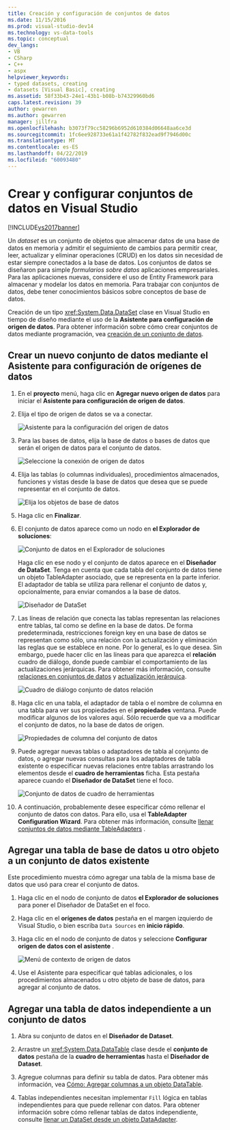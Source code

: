 ```yaml
---
title: Creación y configuración de conjuntos de datos
ms.date: 11/15/2016
ms.prod: visual-studio-dev14
ms.technology: vs-data-tools
ms.topic: conceptual
dev_langs:
- VB
- CSharp
- C++
- aspx
helpviewer_keywords:
- typed datasets, creating
- datasets [Visual Basic], creating
ms.assetid: 58f33b43-24e1-43b1-b08b-b74329960bd6
caps.latest.revision: 39
author: gewarren
ms.author: gewarren
manager: jillfra
ms.openlocfilehash: b3073f79cc58296b6952d610384d06648aa6ce3d
ms.sourcegitcommit: 1fc6ee928733e61a1f42782f832ead9f7946d00c
ms.translationtype: MT
ms.contentlocale: es-ES
ms.lasthandoff: 04/22/2019
ms.locfileid: "60093480"
---
```

# <a name="create-and-configure-datasets-in-visual-studio"></a>Crear y configurar conjuntos de datos en Visual Studio
[!INCLUDE[vs2017banner](../includes/vs2017banner.md)]

Un *dataset* es un conjunto de objetos que almacenar datos de una base de datos en memoria y admitir el seguimiento de cambios para permitir crear, leer, actualizar y eliminar operaciones (CRUD) en los datos sin necesidad de estar siempre conectados a la base de datos. Los conjuntos de datos se diseñaron para simple *formularios sobre datos* aplicaciones empresariales. Para las aplicaciones nuevas, considere el uso de Entity Framework para almacenar y modelar los datos en memoria. Para trabajar con conjuntos de datos, debe tener conocimientos básicos sobre conceptos de base de datos.

 Creación de un tipo <xref:System.Data.DataSet> clase en Visual Studio en tiempo de diseño mediante el uso de la **Asistente para configuración de origen de datos**. Para obtener información sobre cómo crear conjuntos de datos mediante programación, vea [creación de un conjunto de datos](http://msdn.microsoft.com/library/57629d8f-393e-4677-8b83-29ffde27f5fc).

## <a name="create-a-new-dataset-by-using-the-data-source-configuration-wizard"></a>Crear un nuevo conjunto de datos mediante el Asistente para configuración de orígenes de datos

1. En el **proyecto** menú, haga clic en **Agregar nuevo origen de datos** para iniciar el **Asistente para configuración de origen de datos**.

2. Elija el tipo de origen de datos se va a conectar.

     ![Asistente para la configuración del origen de datos](../data-tools/media/data-source-configuration-wizard.png "Asistente para la configuración del origen de datos")

3. Para las bases de datos, elija la base de datos o bases de datos que serán el origen de datos para el conjunto de datos.

     ![Seleccione la conexión de origen de datos](../data-tools/media/data-source-choose-a-connection.png "seleccione la conexión de origen de datos")

4. Elija las tablas (o columnas individuales), procedimientos almacenados, funciones y vistas desde la base de datos que desea que se puede representar en el conjunto de datos.

     ![Elija los objetos de base de datos](../data-tools/media/raddata-chose-objects.png "raddata elegir objetos")

5. Haga clic en **Finalizar**.

6. El conjunto de datos aparece como un nodo en **el Explorador de soluciones**:

     ![Conjunto de datos en el Explorador de soluciones](../data-tools/media/dataset-in-solution-explorer.png "conjunto de datos en el Explorador de soluciones")

     Haga clic en ese nodo y el conjunto de datos aparece en el **Diseñador de DataSet**. Tenga en cuenta que cada tabla del conjunto de datos tiene un objeto TableAdapter asociado, que se representa en la parte inferior. El adaptador de tabla se utiliza para rellenar el conjunto de datos y, opcionalmente, para enviar comandos a la base de datos.

     ![Diseñador de DataSet](../data-tools/media/dataset-designer.png "Diseñador de DataSet")

7. Las líneas de relación que conecta las tablas representan las relaciones entre tablas, tal como se define en la base de datos. De forma predeterminada, restricciones foreign key en una base de datos se representan como sólo, una relación con la actualización y eliminación las reglas que se establece en none. Por lo general, es lo que desea. Sin embargo, puede hacer clic en las líneas para que aparezca el **relación** cuadro de diálogo, donde puede cambiar el comportamiento de las actualizaciones jerárquicas. Para obtener más información, consulte [relaciones en conjuntos de datos](../data-tools/relationships-in-datasets.md) y [actualización jerárquica](../data-tools/hierarchical-update.md).

     ![Cuadro de diálogo conjunto de datos relación](../data-tools/media/raddata-relation-dialog.png "raddata cuadro de diálogo relación")

8. Haga clic en una tabla, el adaptador de tabla o el nombre de columna en una tabla para ver sus propiedades en el **propiedades** ventana. Puede modificar algunos de los valores aquí. Sólo recuerde que va a modificar el conjunto de datos, no la base de datos de origen.

     ![Propiedades de columna del conjunto de datos](../data-tools/media/dataset-column-properties.png "propiedades de columna del conjunto de datos")

9. Puede agregar nuevas tablas o adaptadores de tabla al conjunto de datos, o agregar nuevas consultas para los adaptadores de tabla existente o especificar nuevas relaciones entre tablas arrastrando los elementos desde el **cuadro de herramientas** ficha. Esta pestaña aparece cuando el **Diseñador de DataSet** tiene el foco.

     ![Conjunto de datos de cuadro de herramientas](../data-tools/media/raddata-dataset-toolbox.png "raddata del cuadro de herramientas del conjunto de datos")

10. A continuación, probablemente desee especificar cómo rellenar el conjunto de datos con datos. Para ello, usa el **TableAdapter Configuration Wizard**. Para obtener más información, consulte [llenar conjuntos de datos mediante TableAdapters](../data-tools/fill-datasets-by-using-tableadapters.md) .

## <a name="add-a-database-table-or-other-object-to-an-existing-dataset"></a>Agregar una tabla de base de datos u otro objeto a un conjunto de datos existente
 Este procedimiento muestra cómo agregar una tabla de la misma base de datos que usó para crear el conjunto de datos.

1. Haga clic en el nodo de conjunto de datos **el Explorador de soluciones** para poner el Diseñador de DataSet en el foco.

2. Haga clic en el **orígenes de datos** pestaña en el margen izquierdo de Visual Studio, o bien escriba `Data Sources` en **inicio rápido**.

3. Haga clic en el nodo de conjunto de datos y seleccione **Configurar origen de datos con el asistente** .

     ![Menú de contexto de origen de datos](../data-tools/media/data-source-context-menu.png "menú de contexto de origen de datos")

4. Use el Asistente para especificar qué tablas adicionales, o los procedimientos almacenados u otro objeto de base de datos, para agregar al conjunto de datos.

## <a name="add-a-stand-alone-data-table-to-a-dataset"></a>Agregar una tabla de datos independiente a un conjunto de datos

1. Abra su conjunto de datos en el **Diseñador de Dataset**.

2. Arrastre un <xref:System.Data.DataTable> clase desde el **conjunto de datos** pestaña de la **cuadro de herramientas** hasta el **Diseñador de Dataset**.

3. Agregue columnas para definir su tabla de datos. Para obtener más información, vea [Cómo: Agregar columnas a un objeto DataTable](http://msdn.microsoft.com/library/8ca21f77-b99a-47a7-a656-7cfd7a1bd9df).

4. Tablas independientes necesitan implementar `Fill` lógica en tablas independientes para que puede rellenar con datos. Para obtener información sobre cómo rellenar tablas de datos independiente, consulte [llenar un DataSet desde un objeto DataAdapter](http://msdn.microsoft.com/library/3fa0ac7d-e266-4954-bfac-3fbe2f913153).
